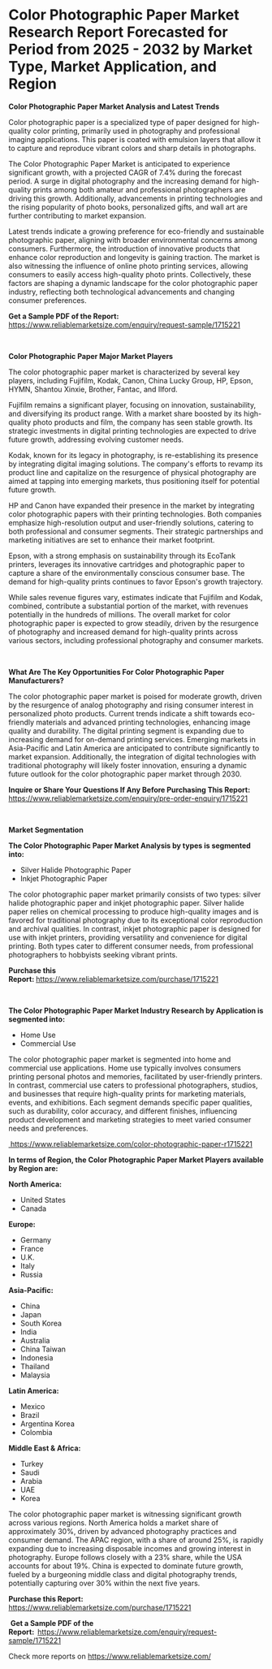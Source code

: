 <p><h1>Color Photographic Paper Market Research Report Forecasted for Period from 2025 -  2032 by Market Type, Market Application, and Region</h1></p><p><strong>Color Photographic Paper Market Analysis and Latest Trends</strong></p>
<p><p>Color photographic paper is a specialized type of paper designed for high-quality color printing, primarily used in photography and professional imaging applications. This paper is coated with emulsion layers that allow it to capture and reproduce vibrant colors and sharp details in photographs.</p><p>The Color Photographic Paper Market is anticipated to experience significant growth, with a projected CAGR of 7.4% during the forecast period. A surge in digital photography and the increasing demand for high-quality prints among both amateur and professional photographers are driving this growth. Additionally, advancements in printing technologies and the rising popularity of photo books, personalized gifts, and wall art are further contributing to market expansion.</p><p>Latest trends indicate a growing preference for eco-friendly and sustainable photographic paper, aligning with broader environmental concerns among consumers. Furthermore, the introduction of innovative products that enhance color reproduction and longevity is gaining traction. The market is also witnessing the influence of online photo printing services, allowing consumers to easily access high-quality photo prints. Collectively, these factors are shaping a dynamic landscape for the color photographic paper industry, reflecting both technological advancements and changing consumer preferences.</p></p>
<p><strong>Get a Sample PDF of the Report:&nbsp;</strong> <a href="https://www.reliablemarketsize.com/enquiry/request-sample/1715221?utm_campaign=2955&utm_medium=2&utm_source=Github&utm_content=ia&utm_term=05042025&utm_id=color-photographic-paper">https://www.reliablemarketsize.com/enquiry/request-sample/1715221</a></p>
<p>&nbsp;</p>
<p><strong>Color Photographic Paper Major Market Players</strong></p>
<p><p>The color photographic paper market is characterized by several key players, including Fujifilm, Kodak, Canon, China Lucky Group, HP, Epson, HYMN, Shantou Xinxie, Brother, Fantac, and Ilford. </p><p>Fujifilm remains a significant player, focusing on innovation, sustainability, and diversifying its product range. With a market share boosted by its high-quality photo products and film, the company has seen stable growth. Its strategic investments in digital printing technologies are expected to drive future growth, addressing evolving customer needs.</p><p>Kodak, known for its legacy in photography, is re-establishing its presence by integrating digital imaging solutions. The company's efforts to revamp its product line and capitalize on the resurgence of physical photography are aimed at tapping into emerging markets, thus positioning itself for potential future growth.</p><p>HP and Canon have expanded their presence in the market by integrating color photographic papers with their printing technologies. Both companies emphasize high-resolution output and user-friendly solutions, catering to both professional and consumer segments. Their strategic partnerships and marketing initiatives are set to enhance their market footprint.</p><p>Epson, with a strong emphasis on sustainability through its EcoTank printers, leverages its innovative cartridges and photographic paper to capture a share of the environmentally conscious consumer base. The demand for high-quality prints continues to favor Epson's growth trajectory.</p><p>While sales revenue figures vary, estimates indicate that Fujifilm and Kodak, combined, contribute a substantial portion of the market, with revenues potentially in the hundreds of millions. The overall market for color photographic paper is expected to grow steadily, driven by the resurgence of photography and increased demand for high-quality prints across various sectors, including professional photography and consumer markets.</p></p>
<p>&nbsp;</p>
<p><strong>What Are The Key Opportunities For Color Photographic Paper Manufacturers?</strong></p>
<p><p>The color photographic paper market is poised for moderate growth, driven by the resurgence of analog photography and rising consumer interest in personalized photo products. Current trends indicate a shift towards eco-friendly materials and advanced printing technologies, enhancing image quality and durability. The digital printing segment is expanding due to increasing demand for on-demand printing services. Emerging markets in Asia-Pacific and Latin America are anticipated to contribute significantly to market expansion. Additionally, the integration of digital technologies with traditional photography will likely foster innovation, ensuring a dynamic future outlook for the color photographic paper market through 2030.</p></p>
<p><strong>Inquire or Share Your Questions If Any Before Purchasing This Report:</strong> <a href="https://www.reliablemarketsize.com/enquiry/pre-order-enquiry/1715221?utm_campaign=2955&utm_medium=2&utm_source=Github&utm_content=ia&utm_term=05042025&utm_id=color-photographic-paper">https://www.reliablemarketsize.com/enquiry/pre-order-enquiry/1715221</a></p>
<p>&nbsp;</p>
<p><strong>Market Segmentation</strong></p>
<p><strong>The Color Photographic Paper Market Analysis by types is segmented into:</strong></p>
<p><ul><li>Silver Halide Photographic Paper</li><li>Inkjet Photographic Paper</li></ul></p>
<p><p>The color photographic paper market primarily consists of two types: silver halide photographic paper and inkjet photographic paper. Silver halide paper relies on chemical processing to produce high-quality images and is favored for traditional photography due to its exceptional color reproduction and archival qualities. In contrast, inkjet photographic paper is designed for use with inkjet printers, providing versatility and convenience for digital printing. Both types cater to different consumer needs, from professional photographers to hobbyists seeking vibrant prints.</p></p>
<p><strong>Purchase this Report:&nbsp;</strong><a href="https://www.reliablemarketsize.com/purchase/1715221?utm_campaign=2955&utm_medium=2&utm_source=Github&utm_content=ia&utm_term=05042025&utm_id=color-photographic-paper">https://www.reliablemarketsize.com/purchase/1715221</a></p>
<p>&nbsp;</p>
<p><strong>The Color Photographic Paper Market Industry Research by Application is segmented into:</strong></p>
<p><ul><li>Home Use</li><li>Commercial Use</li></ul></p>
<p><p>The color photographic paper market is segmented into home and commercial use applications. Home use typically involves consumers printing personal photos and memories, facilitated by user-friendly printers. In contrast, commercial use caters to professional photographers, studios, and businesses that require high-quality prints for marketing materials, events, and exhibitions. Each segment demands specific paper qualities, such as durability, color accuracy, and different finishes, influencing product development and marketing strategies to meet varied consumer needs and preferences.</p></p>
<p><a href="https://www.reliablemarketsize.com/color-photographic-paper-r1715221?utm_campaign=2955&utm_medium=2&utm_source=Github&utm_content=ia&utm_term=05042025&utm_id=color-photographic-paper">&nbsp;https://www.reliablemarketsize.com/color-photographic-paper-r1715221</a></p>
<p><strong>In terms of Region, the Color Photographic Paper Market Players available by Region are:</strong></p>
<p>
    <p> <strong> North America: </strong>
        <ul>
            <li>United States</li>
            <li>Canada</li>
        </ul>
        </p> 
    <p> <strong> Europe: </strong>
        <ul>
            <li>Germany</li>
            <li>France</li>
            <li>U.K.</li>
            <li>Italy</li>
            <li>Russia</li>
        </ul>
        </p> 
    <p> <strong> Asia-Pacific: </strong>
        <ul>
            <li>China</li>
            <li>Japan</li>
            <li>South Korea</li>
            <li>India</li>
            <li>Australia</li>
            <li>China Taiwan</li>
            <li>Indonesia</li>
            <li>Thailand</li>
            <li>Malaysia</li>
        </ul>
        </p> 
    <p> <strong> Latin America: </strong>
        <ul>
            <li>Mexico</li>
            <li>Brazil</li>
            <li>Argentina Korea</li>
            <li>Colombia</li>
        </ul>
        </p> 
    <p> <strong> Middle East & Africa: </strong>
        <ul>
            <li>Turkey</li>
            <li>Saudi</li>
            <li>Arabia</li>
            <li>UAE</li>
            <li>Korea</li>
        </ul>
    </p>
    </p>
<p><p>The color photographic paper market is witnessing significant growth across various regions. North America holds a market share of approximately 30%, driven by advanced photography practices and consumer demand. The APAC region, with a share of around 25%, is rapidly expanding due to increasing disposable incomes and growing interest in photography. Europe follows closely with a 23% share, while the USA accounts for about 19%. China is expected to dominate future growth, fueled by a burgeoning middle class and digital photography trends, potentially capturing over 30% within the next five years.</p></p>
<p><strong>Purchase this Report: </strong><a href="https://www.reliablemarketsize.com/purchase/1715221?utm_campaign=2955&utm_medium=2&utm_source=Github&utm_content=ia&utm_term=05042025&utm_id=color-photographic-paper">https://www.reliablemarketsize.com/purchase/1715221</a></p>
<p>&nbsp;<strong>Get a Sample PDF of the Report:&nbsp;&nbsp;</strong><a href="https://www.reliablemarketsize.com/enquiry/request-sample/1715221?utm_campaign=2955&utm_medium=2&utm_source=Github&utm_content=ia&utm_term=05042025&utm_id=color-photographic-paper">https://www.reliablemarketsize.com/enquiry/request-sample/1715221</a></p>
<p><strong></strong></p>
<p>Check more reports on <a href="https://www.reliablemarketsize.com/?utm_campaign=2955&utm_medium=2&utm_source=Github&utm_content=ia&utm_term=05042025&utm_id=color-photographic-paper">https://www.reliablemarketsize.com/</a></p>